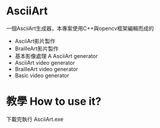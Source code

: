 # AsciiArt
一個AsciiArt生成器，本專案使用C++與opencv框架編輯而成的<br>
- AsciiArt影片製作
- BrailleArt影片製作
- 基本影像處理
A AsciiArt generator<br>
- AsciiArt video generator
- BrailleArt video generator
- Basic video generator

# 教學 How to use it?
下載完執行 AsciiArt.exe
